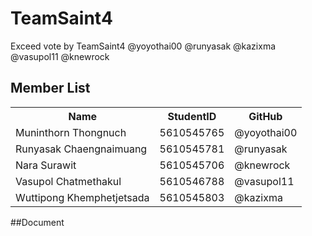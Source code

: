 # TeamSaint4
Exceed vote by TeamSaint4 @yoyothai00 @runyasak @kazixma @vasupol11 @knewrock
## Member List

<table style="width:100%">
  <tr>
    <th>Name</th>
    <th>StudentID</th>		
    <th>GitHub</th>
  </tr>
  <tr>
    <td>Muninthorn Thongnuch</td>
    <td>5610545765</td>		
    <td>@yoyothai00</td>
  </tr>
  <tr>
    <td>Runyasak Chaengnaimuang</td>
    <td>5610545781</td>		
    <td>@runyasak</td>
  </tr>
  <tr>
    <td>Nara Surawit</td>
    <td>5610545706</td>		
    <td>@knewrock</td>
  </tr>
   <tr>
    <td>Vasupol Chatmethakul</td>
    <td>5610546788</td>		
    <td>@vasupol11</td>
  </tr>
   <tr>
    <td>Wuttipong Khemphetjetsada</td>
    <td>5610545803</td>		
    <td>@kazixma</td>
  </tr>
</table>
##Document



